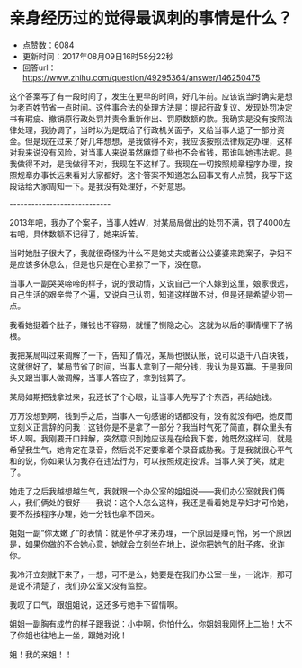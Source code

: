 # 亲身经历过的觉得最讽刺的事情是什么？
- 点赞数：6084
- 更新时间：2017年08月09日16时58分22秒
- 回答url：https://www.zhihu.com/question/49295364/answer/146250475
<body>
 <p data-pid="PnH5d4G8">这个答案写了有一段时间了，发生在更早的时间，好几年前。应该说当时确实是想为老百姓节省一点时间。这件事合法的处理方法是：提起行政复议、发现处罚决定书有瑕疵、撤销原行政处罚并责令重新作出、罚原数额的款。我确实是没有按照法律处理，我协调了，当时以为是既给了行政机关面子，又给当事人退了一部分资金。但是现在过来了好几年想想，是我做得不对，我应该按照法律规定办理，这样对我来说没有风险，对当事人来说虽然麻烦了些也不会省钱，那谁叫她违法呢。是我做得不对，是我做得不对，我现在不这样了。我现在一切按照规章程序办理，按照规章办事长远来看对大家都好。这个答案不知道怎么回事又有人点赞，我写下这段话给大家周知一下。是我没有处理好，不好意思。</p>
 <p data-pid="iq-sWShW">----------------------------</p>
 <p data-pid="hSiDrQtp">2013年吧，我办了个案子，当事人姓W，对某局局做出的处罚不满，罚了4000左右吧，具体数额不记得了，她来诉苦。</p>
 <p data-pid="_yyCMaPp">当时她肚子很大了，我就很奇怪为什么不是她丈夫或者公公婆婆来跑案子，孕妇不是应该多休息么，但是也只是在心里掠了一下，没在意。</p>
 <p data-pid="uSwt8lvH">当事人一副哭哭啼啼的样子，说的很动情，又说自己一个人嫁到这里，娘家很远，自己生活的艰辛尝了个遍，又说自己认罚，知道这样做不对，但是还是希望少罚一点。</p>
 <p data-pid="jpsYudRk">我看她挺着个肚子，赚钱也不容易，就懂了恻隐之心。这就为以后的事情埋下了祸根。</p>
 <p data-pid="0pmaWNm-">我把某局叫过来调解了一下，告知了情况，某局也很认账，说可以退千八百块钱，这就很好了，某局节省了时间，当事人拿到了一部分钱，我认为是双赢。于是我回头又跟当事人做调解，当事人答应了，拿到钱算了。</p>
 <p data-pid="ILuoDRKv">某局如期把钱拿过来，我还长了个心眼，让当事人先写了个东西，再给她钱。</p>
 <p data-pid="DMDLf_Kl">万万没想到啊，钱到手之后，当事人一句感谢的话都没有，没有就没有吧，她反而立刻义正言辞的问我：这钱你是不是拿了一部分？我当时气死了简直，群众里头有坏人啊。我刚要开口辩解，突然意识到她应该是在给我下套，她既然这样问，就是希望我生气，她肯定在录音，然后说不定要拿着个录音威胁我。于是我就很心平气和的说，你如果认为我存在违法行为，可以按照规定投诉。当事人笑了笑，就走了。</p>
 <p data-pid="2DJDDLQd">她走了之后我越想越生气，我就跟一个办公室的姐姐说——我们办公室就我们俩人，我们俩处的很好——我说：这个人怎么这样，我还是看着她是孕妇才可怜她，要不然按程序办理，她一分钱也拿不回来。</p>
 <p data-pid="Cn0a73OV">姐姐一副“你太嫩了”的表情：就是怀孕才来办理，一个原因是赚可怜，另一个原因是，如果你做的不合她心意，她就会立刻坐在地上，说你把她气的肚子疼，讹诈你。</p>
 <p data-pid="Wh2oiDhP">我冷汗立刻就下来了，一想，可不是么，她要是在我们办公室一坐，一讹诈，那可是说不清楚了，我们办公室又没有监控。</p>
 <p data-pid="6TRjAcuJ">我叹了口气，跟姐姐说，这还多亏她手下留情啊。</p>
 <p data-pid="4uHQE8P7">姐姐一副胸有成竹的样子跟我说：小中啊，你怕什么，你姐姐我刚怀上二胎！大不了你姐也往地上一坐，跟她对讹！</p>
 <p data-pid="srzhAhjr">姐！我的亲姐！！</p>
</body>